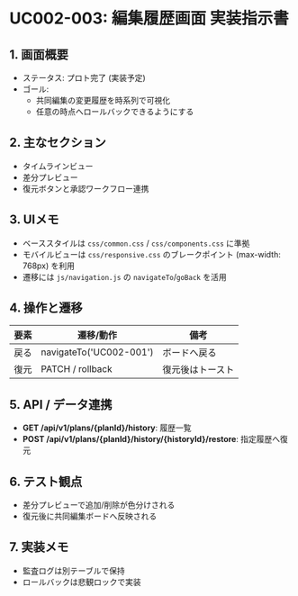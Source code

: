# UC002-003: 編集履歴画面 実装指示書

## 1. 画面概要
- ステータス: プロト完了 (実装予定)
- ゴール:
  - 共同編集の変更履歴を時系列で可視化
  - 任意の時点へロールバックできるようにする

## 2. 主なセクション
- タイムラインビュー
- 差分プレビュー
- 復元ボタンと承認ワークフロー連携

## 3. UIメモ
- ベーススタイルは `css/common.css` / `css/components.css` に準拠
- モバイルビューは `css/responsive.css` のブレークポイント (max-width: 768px) を利用
- 遷移には `js/navigation.js` の `navigateTo`/`goBack` を活用

## 4. 操作と遷移
| 要素 | 遷移/動作 | 備考 |
|------|-----------|------|
| 戻る | navigateTo('UC002-001') | ボードへ戻る |
| 復元 | PATCH / rollback | 復元後はトースト |

## 5. API / データ連携
- **GET /api/v1/plans/{planId}/history**: 履歴一覧
- **POST /api/v1/plans/{planId}/history/{historyId}/restore**: 指定履歴へ復元

## 6. テスト観点
- 差分プレビューで追加/削除が色分けされる
- 復元後に共同編集ボードへ反映される

## 7. 実装メモ
- 監査ログは別テーブルで保持
- ロールバックは悲観ロックで実装

